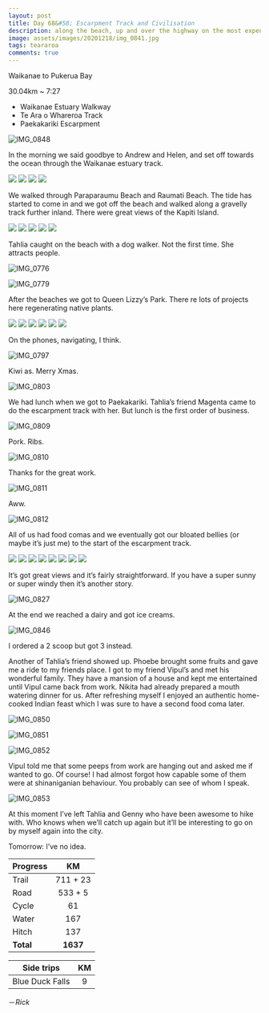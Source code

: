 ```yaml
---
layout: post
title: Day 68&#58; Escarpment Track and Civilisation
description: along the beach, up and over the highway on the most expensive track in New Zealand, to familiar faces 
image: assets/images/20201218/img_0841.jpg
tags: teararoa
comments: true
---
```


Waikanae to Pukerua Bay

30.04km ~ 7:27

- Waikanae Estuary Walkway
- Te Ara o Whareroa Track
- Paekakariki Escarpment 

![IMG_0848](/assets/images/20201218/img_0848.jpg)

In the morning we said goodbye to Andrew and Helen, and set off towards the ocean through the Waikanae estuary track. 

<div class="gallery" data-columns="2">
  <img src="/assets/images/20201218/img_0759.jpg">
  <img src="/assets/images/20201218/img_0763.jpg">
  <img src="/assets/images/20201218/img_0765.jpg">
  <img src="/assets/images/20201218/img_0766.jpg">
</div>

We walked through Paraparaumu Beach and Raumati Beach. The tide has started to come in and we got off the beach and walked along a gravelly track further inland. There were great views of the Kapiti Island. 

<div class="gallery" data-columns="2">
  <img src="/assets/images/20201218/img_0770.jpg">
  <img src="/assets/images/20201218/img_0771.jpg">
  <img src="/assets/images/20201218/img_0772.jpg">
  <img src="/assets/images/20201218/img_0780.jpg">
  <img src="/assets/images/20201218/img_0781.jpg">
</div>

Tahlia caught on the beach with a dog walker. Not the first time. She attracts people. 

![IMG_0776](/assets/images/20201218/img_0776.jpg)

![IMG_0779](/assets/images/20201218/img_0779.jpg)

After the beaches we got to Queen Lizzy’s Park. There re lots of projects here regenerating native plants. 

<div class="gallery" data-columns="2">
  <img src="/assets/images/20201218/img_0782.jpg">
  <img src="/assets/images/20201218/img_0785.jpg">
  <img src="/assets/images/20201218/img_0790.jpg">
  <img src="/assets/images/20201218/img_0792.jpg">
  <img src="/assets/images/20201218/img_0794.jpg">
  <img src="/assets/images/20201218/img_0798.jpg">
</div>
 
On the phones, navigating, I think. 

![IMG_0797](/assets/images/20201218/img_0797.jpg)

Kiwi as. Merry Xmas. 

![IMG_0803](/assets/images/20201218/img_0803.jpg)

We had lunch when we got to Paekakariki. Tahlia’s friend Magenta came to do the escarpment track with her. But lunch is the first order of business. 

![IMG_0809](/assets/images/20201218/img_0809.jpg)

Pork. Ribs.

![IMG_0810](/assets/images/20201218/img_0810.jpg)

Thanks for the great work. 

![IMG_0811](/assets/images/20201218/img_0811.jpg)

Aww. 

![IMG_0812](/assets/images/20201218/img_0812.jpg)

All of us had food comas and we eventually got our bloated bellies (or maybe it’s just me) to the start of the escarpment track. 

<div class="gallery" data-columns="2">
  <img src="/assets/images/20201218/img_0820.jpg">
  <img src="/assets/images/20201218/img_0821.jpg">
  <img src="/assets/images/20201218/img_0823.jpg">
  <img src="/assets/images/20201218/img_0824.jpg">
  <img src="/assets/images/20201218/img_0837.jpg">
  <img src="/assets/images/20201218/img_0839.jpg">
  <img src="/assets/images/20201218/img_0841.jpg">
  <img src="/assets/images/20201218/img_0842.jpg">
</div>

It’s got great views and it’s fairly straightforward. If you have a super sunny or super windy then it’s another story. 

![IMG_0827](/assets/images/20201218/img_0827.jpg)

At the end we reached a dairy and got ice creams. 

![IMG_0846](/assets/images/20201218/img_0846.jpg)

I ordered a 2 scoop but got 3 instead.

Another of Tahlia’s friend showed up. Phoebe brought some fruits and gave me a ride to my friends place. I got to my friend Vipul’s and met his wonderful family. They have a mansion of a house and kept me entertained until Vipul came back from work. Nikita had already prepared a mouth watering dinner for us. After refreshing myself I enjoyed an authentic home-cooked Indian feast which I was sure to have a second food coma later. 

![IMG_0850](/assets/images/20201218/img_0850.jpg)

![IMG_0851](/assets/images/20201218/img_0851.jpg)

![IMG_0852](/assets/images/20201218/img_0852.jpg)

Vipul told me that some peeps from work are hanging out and asked me if wanted to go. Of course! I had almost forgot how capable some of them were at shinaniganian behaviour. You  probably can see of whom I speak. 

![IMG_0853](/assets/images/20201218/img_0853.jpg)

At this moment I’ve left Tahlia and Genny who have been awesome to hike with. Who knows when we’ll catch up again but it’ll be interesting to go on by myself again into the city. 

Tomorrow: I’ve no idea. 

| Progress | KM |
| ---- |:----:|
| Trail | 711 + 23 |
| Road | 533 + 5 |
| Cycle | 61 |
| Water | 167 |
| Hitch | 137 |
| **Total** | **1637** |

| Side trips | KM |
| ---- |:----:|
| Blue Duck Falls | 9 |




－_Rick_